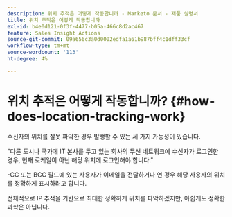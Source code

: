 ```yaml
---
description: 위치 추적은 어떻게 작동합니까 - Marketo 문서 - 제품 설명서
title: 위치 추적은 어떻게 작동합니까
exl-id: b4e0d121-0f3f-4477-b05a-466c8d2ac467
feature: Sales Insight Actions
source-git-commit: 09a656c3a0d0002edfa1a61b987bff4c1dff33cf
workflow-type: tm+mt
source-wordcount: '113'
ht-degree: 4%

---
```


# 위치 추적은 어떻게 작동합니까? {#how-does-location-tracking-work}

수신자의 위치를 잘못 파악한 경우 발생할 수 있는 세 가지 가능성이 있습니다.

&quot;다른 도시나 국가에 IT 본사를 두고 있는 회사의 무선 네트워크에 수신자가 로그인한 경우, 현재 로케일이 아닌 해당 위치에 로그인해야 합니다.&quot;

-CC 또는 BCC 필드에 있는 사용자가 이메일을 전달하거나 연 경우 해당 사용자의 위치를 정확하게 표시하려고 합니다.

전체적으로 IP 추적을 기반으로 최대한 정확하게 위치를 파악하겠지만, 아쉽게도 정확한 과학은 아닙니다.
